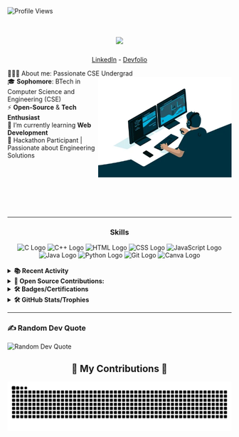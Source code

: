 <!-- Profile Views -->
<p align="left">
  <img src="https://komarev.com/ghpvc/?username=rajdeepchakraborty-rc&label=Profile%20views&color=0e75b6&style=flat" alt="Profile Views" />
</p>

<!-- <h1 align="center">Hi there 👋, I'm <a href="https://www.linkedin.com/in/rajdeepchakraborty69/">Rajdeep</a></h1> -->

<!-- Added Animated Intro -->
<h1 align="center">
    <img src="https://readme-typing-svg.herokuapp.com/?font=Righteous&size=35&center=true&vCenter=true&width=500&height=70&duration=4000&lines=Hi+There!+👋;+I'm+Rajdeep+Chakraborty!;" />
</h1>


<!--- Adding Header Elements -->

<p align="center">
  <!-- <a href="http://sanjaykv.com/">Portfolio</a> -  -->
  <a href="https://www.linkedin.com/in/rajdeepchakraborty69/">LinkedIn</a> -
  <a href="https://devfolio.co/@rajdeep_dev">Devfolio</a> <!-- (This is a seperator "-")- -->
  <!-- <a href="https://x.com/sanjay_kv_">Twitter</a> - -->
  <!-- <a href="https://recodehive.com/">Website</a> - -->
  <!-- <a href="https://crowdsource.google.com/about/blog/community-spotlight-friendship/">Google Featured</a> - -->
  <!-- <a href="https://topmate.io/sanjaykv/">Contact me</a>  -->
</p>


<!-- Added About Me Section and GIF -->
<div>
  👨🏻‍💻 About me: Passionate CSE Undergrad<img align="right" src="./Assets/Coder animation.webp" alt="Profile Image" width="300" /><br>
  🎓 <strong>Sophomore</strong>: BTech in Computer Science and Engineering (CSE)<br>
  ⚡ <strong>Open-Source</strong> & <strong>Tech Enthusiast</strong><br>
  🌱 I’m currently learning <strong>Web Development</strong><br>
  🚀 Hackathon Participant | Passionate about Engineering Solutions<br>
</div>

<br><br><br><br><br><br>

---

<!-- Added Skills Section -->
<div align="center">
  <h3>Skills</h3>
  <img title="C" src="https://img.icons8.com/color/48/000000/c-programming.png" alt="C Logo"/>
  <img title="C++" src="https://img.icons8.com/color/48/000000/c-plus-plus-logo.png" alt="C++ Logo"/>
  <img title="HTML" src="https://img.icons8.com/color/48/000000/html-5.png" alt="HTML Logo"/>
  <img title="CSS" src="https://img.icons8.com/color/48/000000/css3.png" alt="CSS Logo"/>
  <img title="JavaScript" src="https://img.icons8.com/color/48/000000/javascript.png" alt="JavaScript Logo"/>
  <img title="Java" src="https://img.icons8.com/color/48/000000/java-coffee-cup-logo.png" alt="Java Logo"/>
  <img title="Python" src="https://img.icons8.com/color/48/000000/python.png" alt="Python Logo"/>
  <img title="Git" src="https://img.icons8.com/color/48/000000/git.png" alt="Git Logo" />
  <img title="Canva" src="https://img.icons8.com/color/48/000000/canva.png" alt="Canva Logo"/>
  <!-- 
  <img title="Figma" src="https://img.icons8.com/color/48/000000/figma.png" alt="Figma Logo"/> 
  <img title="Photoshop" src="https://img.icons8.com/color/48/000000/adobe-photoshop.png" alt="Photoshop Logo" />
  <img title="DaVinci Resolve" src="https://img.icons8.com/color/48/000000/davinci-resolve.png" alt="DaVinci Resolve Logo" />
  <img title="MongoDB" src="https://img.icons8.com/color/48/000000/mongodb.png" alt="MongoDB Logo"/>
  <img title="Express.js" src="https://img.icons8.com/fluency/48/000000/express-js.png" alt="Express.js Logo"/>
  <img title="React.js" src="https://img.icons8.com/color/48/000000/react-native.png" alt="React.js Logo"/>
  <img title="Node.js" src="https://img.icons8.com/color/48/000000/nodejs.png" alt="Node.js Logo"/>
  <img title="PHP" src="https://img.icons8.com/color/48/000000/php.png" alt="PHP Logo"/>
  <img title="NPM" src="https://img.icons8.com/color/48/000000/npm.png" alt="NPM Logo"/>
  <img title="DBMS" src="https://img.icons8.com/color/48/000000/database.png" alt="DBMS Logo"/>
  <img title="SQL" src="https://img.icons8.com/color/48/000000/sql.png" alt="SQL Logo"/>
  <img title="Firebase" src="https://img.icons8.com/color/48/000000/firebase.png" alt="Firebase Logo"/>
  <img title="Rest API" src="https://img.icons8.com/color/48/000000/api.png" alt="Rest API Logo"/>
  <img title="Npm packages" src="https://img.icons8.com/color/48/000000/npm.png" alt="Npm packages Logo"/>
  <img title="Framer" src="https://img.icons8.com/color/48/000000/api-settings.png" alt="Framer Logo"/>
  <img title="System Design" src="https://img.icons8.com/color/48/000000/blueprint.png" alt="System Design Logo"/>
  <img title="Cloudinary" src="https://banner2.cleanpng.com/20180426/yce/kisspng-cloudinary-computer-software-software-as-a-service-5ae2211173ebf6.3513513815247690414748.jpg" width="48px" alt="Cloudinary Logo"/> 
  -->
</div>
<br>

<!--- Recent Activity Section -->
<details>	
  <summary><b>📚 Recent Activity</b></summary><br>

  <!--START_SECTION:activity-->
1. 🗣 Commented on [#127](https://github.com/SwanandD121/FeatherPerfect_fe/issues/127#issuecomment-2418637515) in [SwanandD121/FeatherPerfect_fe](https://github.com/SwanandD121/FeatherPerfect_fe)
2. 🔒 Closed issue [#127](https://github.com/SwanandD121/FeatherPerfect_fe/issues/127) in [SwanandD121/FeatherPerfect_fe](https://github.com/SwanandD121/FeatherPerfect_fe)
3. 🗣 Commented on [#102](https://github.com/yagnik2411/Quiz-Genius/pull/102#issuecomment-2418588803) in [yagnik2411/Quiz-Genius](https://github.com/yagnik2411/Quiz-Genius)
4. ❗ Opened issue [#71](https://github.com/Asiatik/Join_Asiatik/issues/71) in [Asiatik/Join_Asiatik](https://github.com/Asiatik/Join_Asiatik)
5. 🗣 Commented on [#57](https://github.com/Soumojitshome2023/nextjs-videocall-webapp/issues/57#issuecomment-2417029594) in [Soumojitshome2023/nextjs-videocall-webapp](https://github.com/Soumojitshome2023/nextjs-videocall-webapp)
<!--END_SECTION:activity-->
  
</details> 

<details>
  <summary>
    <strong>🚀 Open Source Contributions:</strong>
  </summary>
  <br>
  <table width="100%" align="center">
    <tr>
    </tr>
    <tr>
      <td>
        <strong>GirlScript Summer of Code Extended 2024 (GSSoC Extd '24)</strong><br><img src="https://raw.githubusercontent.com/SwanandD121/FeatherPerfect_fe/refs/heads/main/Untitled%20design.png" alt="GSSoC 2024 Extd" width="80%">
      </td>
      <td>
        <ul>
          <li>Role: <strong>Open Source Contributor</strong></li>
          <li>Contributed to multiple open-source projects.</li>
          <li>Fixed UI/UX issues, added FAQs, and enhanced features & documentations.</li>
        </ul>
      </td>
    </tr>
    <tr>
      <td>
        <strong>Hacktoberfest 24</strong><br><img src="https://cdn.discordapp.com/attachments/657543125190967316/1294560786114674748/Screenshot_2024-10-12_122347.png?ex=670b752f&is=670a23af&hm=26ddd7f41740b8b19ee4985e7568b3892091384b3b85e7165770a4b10f4d1050&" alt="Hacktoberfest 2024" width="80%">
      </td>
      <td>
        <ul>
          <li>Role: <strong>Open Source Contributor</strong></li>
          <li>Contributed to multiple open-source projects and resolved code conflicts.</li>
          <li>Fixed UI/UX issues, added FAQs, and enhanced features & documentations.</li>
        </ul>
      </td>
    </tr>
  </table>
</details>

<details>	
 <summary><b>🛠 Badges/Certifications</b></summary><br>

## GSSOC Extended(24) Badges 🪶
<div style='display:flex; align-items:center; gap: 10px;' align='center'><a href="https://gssoc.girlscript.tech/leaderboard?year=2024Extd">
  <!-- <img src="https://raw.githubusercontent.com/GSSoC24/Postman-Challenge/main/docs/assets/Postman%20White.png" width="100px" height="100px" /> -->
  <img src="https://raw.githubusercontent.com/GSSoC24/Postman-Challenge/main/docs/assets/1.png" width="100px" height="100px" />
  <img src="https://raw.githubusercontent.com/GSSoC24/Postman-Challenge/main/docs/assets/2.png" width="100px" height="100px" />
  <img src="https://raw.githubusercontent.com/GSSoC24/Postman-Challenge/main/docs/assets/3.png" width="100px" height="100px" />
  <img src="https://raw.githubusercontent.com/GSSoC24/Postman-Challenge/main/docs/assets/4.png" width="100px" height="100px" />
  <!-- <img src="https://raw.githubusercontent.com/GSSoC24/Postman-Challenge/main/docs/assets/5.png" width="100px" height="100px" />
  <img src="https://raw.githubusercontent.com/GSSoC24/Postman-Challenge/main/docs/assets/6.png" width="105px" height="105px" />
  <img src="https://raw.githubusercontent.com/GSSoC24/Postman-Challenge/main/docs/assets/7.png" width="100px" height="100px" /> -->
  </a>
</div>
<br>

<!-- HoloPin Badge-Hactoberfest 2024 -->
## Hacktoberfest 2024 badge
[![An image of @rajdeepchakrabortyrc's Holopin badges, which is a link to view their full Holopin profile](https://holopin.me/rajdeepchakrabortyrc)](https://holopin.io/@rajdeepchakrabortyrc)

</details> 

<details>	
 <summary><b>🛠 GitHub Stats/Trophies</b></summary><br>
  <h2>📊GitHub Stats</h2>

  <!-- Profile Summary -->
  <table width="100%" align="center">
  <tr>
  <td>
    <img width="600em" src="https://github-profile-summary-cards.vercel.app/api/cards/profile-details?username=rajdeepchakraborty-rc&theme=react" alt="Profile Summary">
  </td>
  </tr>
  </table>

  <!-- GitHub and Streak Stats -->
  <table width="100%" align="center">
  <tr>
  <td>
    <img width="400em" src="https://github-readme-stats.vercel.app/api?username=rajdeepchakraborty-rc&count_private=true&show_icons=true&locale=en&theme=react" alt="GitHub Stats"/>
  </td>
  <td>
    <img width="420em" src="https://github-readme-streak-stats.herokuapp.com/?user=rajdeepchakraborty-rc&count_private=true&theme=react" alt="Streak Stats"/>
  </td>
  </tr>
  </table>  

  <!-- Most used Languages -->
  <table width="100%" align="center">
  <tr>
  <td>
    <img width="400em" src="https://github-readme-stats.vercel.app/api/top-langs/?username=rajdeepchakraborty-rc&layout=compact&theme=react" alt="Most Used Languages">
  </td>
  </tr>
  </table>

  ## 🏆 GitHub Trophies
  ![](https://github-profile-trophy.vercel.app/?username=rajdeepchakraborty-rc&theme=radical&no-frame=false&no-bg=false&margin-w=4)

</details>

---

<!-- Added Random Dev Quote -->
### ✍️ Random Dev Quote
![Random Dev Quote](https://quotes-github-readme.vercel.app/api?type=horizontal&theme=dark)


<!-- Snake Contribution Animation -->

<div align="center">
  <h2>🐍 My Contributions 🐍</h2>
  <img alt="snake eating my contributions" src="https://raw.githubusercontent.com/rajdeepchakraborty-rc/rajdeepchakraborty-rc/output/github-contribution-grid-snake-dark.svg?palette=github-dark" />
</div>